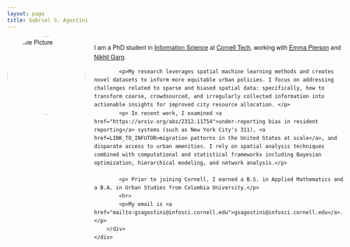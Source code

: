 ```yaml
---
layout: page
title: Gabriel S. Agostini
---
```

<html lang="en">
<head>
    <meta charset="UTF-8">
    <meta name="viewport" content="width=device-width, initial-scale=1.0">
    <title>Gabriel Agostini</title>
    <style>
        body {
            font-family: "Helvetica Neue", Helvetica, Arial, sans-serif;
            font-weight: 300;
            margin: 40px;
            line-height: 1.6;
        }
        .container {
            display: flex;
            align-items: flex-start;
            gap: 20px;
        }
        .profile-pic {
            width: 180px;
            height: 180px;
            border-radius: 50%;
            flex-shrink: 0;
        }
        .content {
            max-width: 600px;
        }
    </style>
</head>
<body>
    <div class="container">
        <img src="images/profile_pic.png" alt="Profile Picture" class="profile-pic">
        <div class="content">
            <p>I am a PhD student in <a href="https://infosci.cornell.edu">Information Science</a> at <a href="https://tech.cornell.edu">Cornell Tech</a>, working with <a href="https://people.eecs.berkeley.edu/~emmapierson/">Emma Pierson</a> and <a href="https://gargnikhil.com">Nikhil Garg</a>.</p>

            <p>My research leverages spatial machine learning methods and creates novel datasets to inform more equitable urban policies. I focus on addressing challenges related to sparse and biased spatial data: specifically, how to transform coarse, crowdsourced, and irregularly collected information into actionable insights for improved city resource allocation. </p>
            <p> In recent work, I examined <a href="https://arxiv.org/abs/2312.11754">under-reporting bias in resident reporting</a> systems (such as New York City's 311), <a href=LINK_TO_INFUTOR>migration patterns in the United States at scale</a>, and disparate access to urban amenities. I rely on spatial analysis techniques combined with computational and statistical frameworks including Bayesian optimization, hierarchical modeling, and network analysis.</p>

            <p> Prior to joining Cornell, I earned a B.S. in Applied Mathematics and a B.A. in Urban Studies from Columbia University.</p>
            <hr>
            <p>My email is <a href="mailto:gsagostini@infosci.cornell.edu">gsagostini@infosci.cornell.edu</a>.</p>
        </div>
    </div>
</body>
</html>
